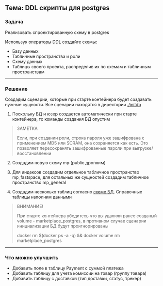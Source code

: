 ## Тема: DDL скрипты для postgres

### Задача

Реализовать спроектированную схему в postgres

Используя операторы DDL создайте схемы:
* Базу данных
* Табличные пространства и роли
* Схему данных
* Таблицы своего проекта, распределив их по схемам и табличным пространствам

___
### Решение

Создадим сценарии, которые при старте контейнера будет создавать нужные сущности. 
Все сценарии находятся в директории [./initdb](https://github.com/RoIVIan-V/otus_course_db_2022_05/blob/main/04/initdb)

1. Поскольку БД и юзер создается автоматически при старте контейнера, то команды создания БД опустим

> ЗАМЕТКА
> 
> Если, при создании роли, строка пароля уже зашифрована с применением MD5 или SCRAM, она сохраняется как есть. 
> Это позволяет пересохранять зашифрованные пароли при выгрузке/восстановлении

2. Создадим новую схему mp (public дропним)

3. Для индексов создадим отдельное табличное пространство mp_fastspace,
для остальных же сущностей создадим табличное пространство mp_general

4. Создадим несколько таблиц согласно [cхеме БД](https://github.com/RoIVIan-V/otus_course_db_2022_05/blob/main/01/schema.md). 
Справочные таблицы наполним данными

> ВНИМАНИЕ!
> 
> При старте контейнера убедитесь что вы удалили ранее созданый volume - marketplace_postgres,
> в противном случае сценарии инициализации БД будут проигнорированы
> 
> docker rm $(docker ps -a -q) && docker volume rm marketplace_postgres

___
### Что можно улучшить

* Добавить поле в таблицу Payment с суммой платежа
* Добавить таблицу для учета комиссии на товар (группу товара)
* Добавить таблицу с доставкой (тип доставки, статус, трекер)